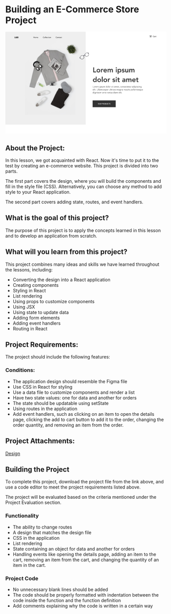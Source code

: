 <h1>Building an E-Commerce Store Project</h1>

![demo](src/img/screenshot.png)

<h2>About the Project:</h2>

<div>
  <p>
    In this lesson, we got acquainted with React. Now it's time to put it to the test by creating an e-commerce website. This project is divided into two parts.
  </p>
  <p>
    The first part covers the design, where you will build the components and fill in the style file (CSS). Alternatively, you can choose any method to add style to your React application.
  </p>
  <p>
    The second part covers adding state, routes, and event handlers.
  </p>
</div>

<h2>What is the goal of this project?</h2>
<div>
  The purpose of this project is to apply the concepts learned in this lesson and to develop an application from scratch.
</div>

<h2>What will you learn from this project?</h2>
<div>
  <p>
    This project combines many ideas and skills we have learned throughout the lessons, including:
  </p>
  <ul>
    <li>Converting the design into a React application</li>
    <li>Creating components</li>
    <li>Styling in React</li>
    <li>List rendering</li>
    <li>Using props to customize components</li>
    <li>Using JSX</li>
    <li>Using state to update data</li>
    <li>Adding form elements</li>
    <li>Adding event handlers</li>
    <li>Routing in React</li>
  </ul>
</div>

<h2>Project Requirements:</h2>
<p>The project should include the following features:</p>

<h3>Conditions:</h3>
<div>
  <ul>
    <li>The application design should resemble the Figma file</li>
    <li>Use CSS in React for styling</li>
    <li>Use a data file to customize components and render a list</li>
    <li>Have two state values: one for data and another for orders</li>
    <li>The state should be updatable using setState</li>
    <li>Using routes in the application</li>
    <li>Add event handlers, such as clicking on an item to open the details page, clicking the add to cart button to add it to the order, changing the order quantity, and removing an item from the order.</li>
  </ul>
</div>

<h2>Project Attachments:</h2>
<p>
  <a href="https://www.figma.com/proto/OYKnwc9t4ym4Bx6J6pTtc7/e-commerce-L%26B?node-id=3%3A2&viewport=-4583%2C-79%2C1.3125267028808594&scaling=min-zoom">Design</a>
</p>

<h2>Building the Project</h2>
<p>
  To complete this project, download the project file from the link above, and use a code editor to meet the project requirements listed above.
</p>
<p>
  The project will be evaluated based on the criteria mentioned under the Project Evaluation section.
</p>

<h3>Functionality</h3>
<div>
  <ul>
    <li>The ability to change routes</li>
    <li>A design that matches the design file</li>
    <li>CSS in the application</li>
    <li>List rendering</li>
    <li>State containing an object for data and another for orders</li>
    <li>Handling events like opening the details page, adding an item to the cart, removing an item from the cart, and changing the quantity of an item in the cart.</li>
  </ul>
</div>

<h3>Project Code</h3>
<div>
  <ul>
    <li>No unnecessary blank lines should be added</li>
    <li>The code should be properly formatted with indentation between the code inside the function and the function definition</li>
    <li>Add comments explaining why the code is written in a certain way</li>
  </ul>
</div>